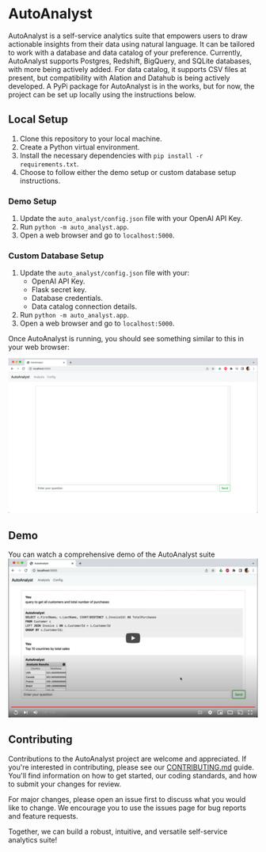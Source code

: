 # AutoAnalyst

AutoAnalyst is a self-service analytics suite that empowers users to draw actionable insights from their data using natural language. It can be tailored to work with a database and data catalog of your preference. Currently, AutoAnalyst supports Postgres, Redshift, BigQuery, and SQLite databases, with more being actively added. For data catalog, it supports CSV files at present, but compatibility with Alation and Datahub is being actively developed. A PyPi package for AutoAnalyst is in the works, but for now, the project can be set up locally using the instructions below.

## Local Setup

1. Clone this repository to your local machine.
2. Create a Python virtual environment.
3. Install the necessary dependencies with `pip install -r requirements.txt`.
4. Choose to follow either the demo setup or custom database setup instructions.

### Demo Setup

1. Update the `auto_analyst/config.json` file with your OpenAI API Key.
2. Run `python -m auto_analyst.app`.
3. Open a web browser and go to `localhost:5000`.

### Custom Database Setup

1. Update the `auto_analyst/config.json` file with your:
   - OpenAI API Key.
   - Flask secret key.
   - Database credentials.
   - Data catalog connection details.
2. Run `python -m auto_analyst.app`.
3. Open a web browser and go to `localhost:5000`.

Once AutoAnalyst is running, you should see something similar to this in your web browser:

![Screenshot of the demo](https://github.com/aadityaubhat/auto-analyst/blob/main/misc/auto_analyst.png)

## Demo

You can watch a comprehensive demo of the AutoAnalyst suite
[![IMAGE ALT TEXT HERE](https://github.com/aadityaubhat/auto-analyst/blob/main/misc/youtube_thumbnail.png)](https://www.youtube.com/watch?v=fp1nv-GdKic)

## Contributing

Contributions to the AutoAnalyst project are welcome and appreciated. If you're interested in contributing, please see our [CONTRIBUTING.md](CONTRIBUTING.md) guide. You'll find information on how to get started, our coding standards, and how to submit your changes for review. 

For major changes, please open an issue first to discuss what you would like to change. We encourage you to use the issues page for bug reports and feature requests.

Together, we can build a robust, intuitive, and versatile self-service analytics suite!
